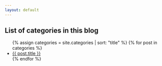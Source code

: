 ```yaml
---
layout: default
---
```

<h2>List of categories in this blog</h2>
<ul>
{% assign categories = site.categories | sort: "title" %}
{% for post in categories %}
    <li> <a class="category-name" href="{{ post.url }}">{{ post.title }}</a>
    </li>
{% endfor %}
</ul>